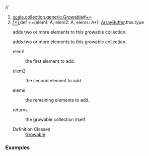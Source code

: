 //
<ol>
<li><a href="https://www.scala-lang.org/api/2.12.3/scala/collection/mutable/ArrayBuffer.html#+=(elem1:A,elem2:A,elems:A*):Growable.this.type">scala.collection.generic.Growable#+=</a></li>
<li name="scala.collection.generic.Growable#+=" visbl="pub" class="indented0 " data-isabs="false" fullcomment="yes" group="Ungrouped"> <a id="+=(elem1:A,elem2:A,elems:A*):Growable.this.type"></a><a id="+=(A,A,A*):ArrayBuffer.this.type"></a> <span class="permalink"> <a href="../../../scala/collection/mutable/ArrayBuffer.html#+=(elem1:A,elem2:A,elems:A*):Growable.this.type" title="Permalink"> <i class="material-icons"></i> </a> </span> <span class="modifier_kind"> <span class="modifier"></span> <span class="kind">def</span> </span> <span class="symbol"> <span title="gt4s: $plus$eq" class="name">+=</span><span class="params">(<span name="elem1">elem1: <span class="extype" name="scala.collection.mutable.ArrayBuffer.A">A</span></span>, <span name="elem2">elem2: <span class="extype" name="scala.collection.mutable.ArrayBuffer.A">A</span></span>, <span name="elems">elems: <span class="extype" name="scala.collection.mutable.ArrayBuffer.A">A</span>*</span>)</span><span class="result">: <a href="" class="extype" name="scala.collection.mutable.ArrayBuffer">ArrayBuffer</a>.this.type</span> </span> <p class="shortcomment cmt">adds two or more elements to this growable collection.</p>
 <div class="fullcomment">
  <div class="comment cmt">
   <p>adds two or more elements to this growable collection. </p>
  </div>
  <dl class="paramcmts block">
   <dt class="param">
    elem1
   </dt>
   <dd class="cmt">
    <p>the first element to add.</p>
   </dd>
   <dt class="param">
    elem2
   </dt>
   <dd class="cmt">
    <p>the second element to add.</p>
   </dd>
   <dt class="param">
    elems
   </dt>
   <dd class="cmt">
    <p>the remaining elements to add.</p>
   </dd>
   <dt>
    returns
   </dt>
   <dd class="cmt">
    <p>the growable collection itself</p>
   </dd>
  </dl>
  <dl class="attributes block"> 
   <dt>
    Definition Classes
   </dt>
   <dd>
    <a href="../generic/Growable.html" class="extype" name="scala.collection.generic.Growable">Growable</a>
   </dd>
  </dl>
 </div> </li>
        </ol>


### Examples



